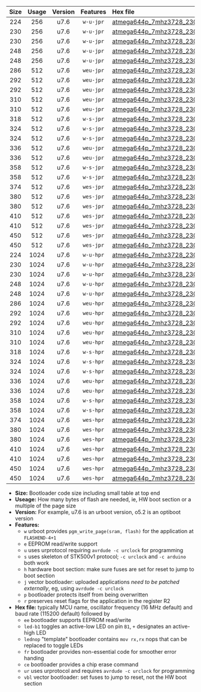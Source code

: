 |Size|Usage|Version|Features|Hex file|
|:-:|:-:|:-:|:-:|:--|
|224|256|u7.6|`w-u-jpr`|[atmega644p_7mhz3728_230400bps_ur_vbl.hex](https://raw.githubusercontent.com/stefanrueger/urboot/main//atmega644p_7mhz3728_230400bps_ur_vbl.hex)|
|230|256|u7.6|`w-u-jpr`|[atmega644p_7mhz3728_230400bps_led+b0_ur_vbl.hex](https://raw.githubusercontent.com/stefanrueger/urboot/main//atmega644p_7mhz3728_230400bps_led+b0_ur_vbl.hex)|
|230|256|u7.6|`w-u-jpr`|[atmega644p_7mhz3728_230400bps_lednop_ur_vbl.hex](https://raw.githubusercontent.com/stefanrueger/urboot/main//atmega644p_7mhz3728_230400bps_lednop_ur_vbl.hex)|
|248|256|u7.6|`w-u-jpr`|[atmega644p_7mhz3728_230400bps_led+b0_fr_ur_vbl.hex](https://raw.githubusercontent.com/stefanrueger/urboot/main//atmega644p_7mhz3728_230400bps_led+b0_fr_ur_vbl.hex)|
|248|256|u7.6|`w-u-jpr`|[atmega644p_7mhz3728_230400bps_lednop_fr_ur_vbl.hex](https://raw.githubusercontent.com/stefanrueger/urboot/main//atmega644p_7mhz3728_230400bps_lednop_fr_ur_vbl.hex)|
|286|512|u7.6|`weu-jpr`|[atmega644p_7mhz3728_230400bps_ee_ur_vbl.hex](https://raw.githubusercontent.com/stefanrueger/urboot/main//atmega644p_7mhz3728_230400bps_ee_ur_vbl.hex)|
|292|512|u7.6|`weu-jpr`|[atmega644p_7mhz3728_230400bps_ee_led+b0_ur_vbl.hex](https://raw.githubusercontent.com/stefanrueger/urboot/main//atmega644p_7mhz3728_230400bps_ee_led+b0_ur_vbl.hex)|
|292|512|u7.6|`weu-jpr`|[atmega644p_7mhz3728_230400bps_ee_lednop_ur_vbl.hex](https://raw.githubusercontent.com/stefanrueger/urboot/main//atmega644p_7mhz3728_230400bps_ee_lednop_ur_vbl.hex)|
|310|512|u7.6|`weu-jpr`|[atmega644p_7mhz3728_230400bps_ee_led+b0_fr_ur_vbl.hex](https://raw.githubusercontent.com/stefanrueger/urboot/main//atmega644p_7mhz3728_230400bps_ee_led+b0_fr_ur_vbl.hex)|
|310|512|u7.6|`weu-jpr`|[atmega644p_7mhz3728_230400bps_ee_lednop_fr_ur_vbl.hex](https://raw.githubusercontent.com/stefanrueger/urboot/main//atmega644p_7mhz3728_230400bps_ee_lednop_fr_ur_vbl.hex)|
|318|512|u7.6|`w-s-jpr`|[atmega644p_7mhz3728_230400bps_vbl.hex](https://raw.githubusercontent.com/stefanrueger/urboot/main//atmega644p_7mhz3728_230400bps_vbl.hex)|
|324|512|u7.6|`w-s-jpr`|[atmega644p_7mhz3728_230400bps_led+b0_vbl.hex](https://raw.githubusercontent.com/stefanrueger/urboot/main//atmega644p_7mhz3728_230400bps_led+b0_vbl.hex)|
|324|512|u7.6|`w-s-jpr`|[atmega644p_7mhz3728_230400bps_lednop_vbl.hex](https://raw.githubusercontent.com/stefanrueger/urboot/main//atmega644p_7mhz3728_230400bps_lednop_vbl.hex)|
|336|512|u7.6|`weu-jpr`|[atmega644p_7mhz3728_230400bps_ee_led+b0_fr_ce_ur_vbl.hex](https://raw.githubusercontent.com/stefanrueger/urboot/main//atmega644p_7mhz3728_230400bps_ee_led+b0_fr_ce_ur_vbl.hex)|
|336|512|u7.6|`weu-jpr`|[atmega644p_7mhz3728_230400bps_ee_lednop_fr_ce_ur_vbl.hex](https://raw.githubusercontent.com/stefanrueger/urboot/main//atmega644p_7mhz3728_230400bps_ee_lednop_fr_ce_ur_vbl.hex)|
|358|512|u7.6|`w-s-jpr`|[atmega644p_7mhz3728_230400bps_led+b0_fr_vbl.hex](https://raw.githubusercontent.com/stefanrueger/urboot/main//atmega644p_7mhz3728_230400bps_led+b0_fr_vbl.hex)|
|358|512|u7.6|`w-s-jpr`|[atmega644p_7mhz3728_230400bps_lednop_fr_vbl.hex](https://raw.githubusercontent.com/stefanrueger/urboot/main//atmega644p_7mhz3728_230400bps_lednop_fr_vbl.hex)|
|374|512|u7.6|`wes-jpr`|[atmega644p_7mhz3728_230400bps_ee_vbl.hex](https://raw.githubusercontent.com/stefanrueger/urboot/main//atmega644p_7mhz3728_230400bps_ee_vbl.hex)|
|380|512|u7.6|`wes-jpr`|[atmega644p_7mhz3728_230400bps_ee_led+b0_vbl.hex](https://raw.githubusercontent.com/stefanrueger/urboot/main//atmega644p_7mhz3728_230400bps_ee_led+b0_vbl.hex)|
|380|512|u7.6|`wes-jpr`|[atmega644p_7mhz3728_230400bps_ee_lednop_vbl.hex](https://raw.githubusercontent.com/stefanrueger/urboot/main//atmega644p_7mhz3728_230400bps_ee_lednop_vbl.hex)|
|410|512|u7.6|`wes-jpr`|[atmega644p_7mhz3728_230400bps_ee_led+b0_fr_vbl.hex](https://raw.githubusercontent.com/stefanrueger/urboot/main//atmega644p_7mhz3728_230400bps_ee_led+b0_fr_vbl.hex)|
|410|512|u7.6|`wes-jpr`|[atmega644p_7mhz3728_230400bps_ee_lednop_fr_vbl.hex](https://raw.githubusercontent.com/stefanrueger/urboot/main//atmega644p_7mhz3728_230400bps_ee_lednop_fr_vbl.hex)|
|450|512|u7.6|`wes-jpr`|[atmega644p_7mhz3728_230400bps_ee_led+b0_fr_ce_vbl.hex](https://raw.githubusercontent.com/stefanrueger/urboot/main//atmega644p_7mhz3728_230400bps_ee_led+b0_fr_ce_vbl.hex)|
|450|512|u7.6|`wes-jpr`|[atmega644p_7mhz3728_230400bps_ee_lednop_fr_ce_vbl.hex](https://raw.githubusercontent.com/stefanrueger/urboot/main//atmega644p_7mhz3728_230400bps_ee_lednop_fr_ce_vbl.hex)|
|224|1024|u7.6|`w-u-hpr`|[atmega644p_7mhz3728_230400bps_ur.hex](https://raw.githubusercontent.com/stefanrueger/urboot/main//atmega644p_7mhz3728_230400bps_ur.hex)|
|230|1024|u7.6|`w-u-hpr`|[atmega644p_7mhz3728_230400bps_led+b0_ur.hex](https://raw.githubusercontent.com/stefanrueger/urboot/main//atmega644p_7mhz3728_230400bps_led+b0_ur.hex)|
|230|1024|u7.6|`w-u-hpr`|[atmega644p_7mhz3728_230400bps_lednop_ur.hex](https://raw.githubusercontent.com/stefanrueger/urboot/main//atmega644p_7mhz3728_230400bps_lednop_ur.hex)|
|248|1024|u7.6|`w-u-hpr`|[atmega644p_7mhz3728_230400bps_led+b0_fr_ur.hex](https://raw.githubusercontent.com/stefanrueger/urboot/main//atmega644p_7mhz3728_230400bps_led+b0_fr_ur.hex)|
|248|1024|u7.6|`w-u-hpr`|[atmega644p_7mhz3728_230400bps_lednop_fr_ur.hex](https://raw.githubusercontent.com/stefanrueger/urboot/main//atmega644p_7mhz3728_230400bps_lednop_fr_ur.hex)|
|286|1024|u7.6|`weu-hpr`|[atmega644p_7mhz3728_230400bps_ee_ur.hex](https://raw.githubusercontent.com/stefanrueger/urboot/main//atmega644p_7mhz3728_230400bps_ee_ur.hex)|
|292|1024|u7.6|`weu-hpr`|[atmega644p_7mhz3728_230400bps_ee_led+b0_ur.hex](https://raw.githubusercontent.com/stefanrueger/urboot/main//atmega644p_7mhz3728_230400bps_ee_led+b0_ur.hex)|
|292|1024|u7.6|`weu-hpr`|[atmega644p_7mhz3728_230400bps_ee_lednop_ur.hex](https://raw.githubusercontent.com/stefanrueger/urboot/main//atmega644p_7mhz3728_230400bps_ee_lednop_ur.hex)|
|310|1024|u7.6|`weu-hpr`|[atmega644p_7mhz3728_230400bps_ee_led+b0_fr_ur.hex](https://raw.githubusercontent.com/stefanrueger/urboot/main//atmega644p_7mhz3728_230400bps_ee_led+b0_fr_ur.hex)|
|310|1024|u7.6|`weu-hpr`|[atmega644p_7mhz3728_230400bps_ee_lednop_fr_ur.hex](https://raw.githubusercontent.com/stefanrueger/urboot/main//atmega644p_7mhz3728_230400bps_ee_lednop_fr_ur.hex)|
|318|1024|u7.6|`w-s-hpr`|[atmega644p_7mhz3728_230400bps.hex](https://raw.githubusercontent.com/stefanrueger/urboot/main//atmega644p_7mhz3728_230400bps.hex)|
|324|1024|u7.6|`w-s-hpr`|[atmega644p_7mhz3728_230400bps_led+b0.hex](https://raw.githubusercontent.com/stefanrueger/urboot/main//atmega644p_7mhz3728_230400bps_led+b0.hex)|
|324|1024|u7.6|`w-s-hpr`|[atmega644p_7mhz3728_230400bps_lednop.hex](https://raw.githubusercontent.com/stefanrueger/urboot/main//atmega644p_7mhz3728_230400bps_lednop.hex)|
|336|1024|u7.6|`weu-hpr`|[atmega644p_7mhz3728_230400bps_ee_led+b0_fr_ce_ur.hex](https://raw.githubusercontent.com/stefanrueger/urboot/main//atmega644p_7mhz3728_230400bps_ee_led+b0_fr_ce_ur.hex)|
|336|1024|u7.6|`weu-hpr`|[atmega644p_7mhz3728_230400bps_ee_lednop_fr_ce_ur.hex](https://raw.githubusercontent.com/stefanrueger/urboot/main//atmega644p_7mhz3728_230400bps_ee_lednop_fr_ce_ur.hex)|
|358|1024|u7.6|`w-s-hpr`|[atmega644p_7mhz3728_230400bps_led+b0_fr.hex](https://raw.githubusercontent.com/stefanrueger/urboot/main//atmega644p_7mhz3728_230400bps_led+b0_fr.hex)|
|358|1024|u7.6|`w-s-hpr`|[atmega644p_7mhz3728_230400bps_lednop_fr.hex](https://raw.githubusercontent.com/stefanrueger/urboot/main//atmega644p_7mhz3728_230400bps_lednop_fr.hex)|
|374|1024|u7.6|`wes-hpr`|[atmega644p_7mhz3728_230400bps_ee.hex](https://raw.githubusercontent.com/stefanrueger/urboot/main//atmega644p_7mhz3728_230400bps_ee.hex)|
|380|1024|u7.6|`wes-hpr`|[atmega644p_7mhz3728_230400bps_ee_led+b0.hex](https://raw.githubusercontent.com/stefanrueger/urboot/main//atmega644p_7mhz3728_230400bps_ee_led+b0.hex)|
|380|1024|u7.6|`wes-hpr`|[atmega644p_7mhz3728_230400bps_ee_lednop.hex](https://raw.githubusercontent.com/stefanrueger/urboot/main//atmega644p_7mhz3728_230400bps_ee_lednop.hex)|
|410|1024|u7.6|`wes-hpr`|[atmega644p_7mhz3728_230400bps_ee_led+b0_fr.hex](https://raw.githubusercontent.com/stefanrueger/urboot/main//atmega644p_7mhz3728_230400bps_ee_led+b0_fr.hex)|
|410|1024|u7.6|`wes-hpr`|[atmega644p_7mhz3728_230400bps_ee_lednop_fr.hex](https://raw.githubusercontent.com/stefanrueger/urboot/main//atmega644p_7mhz3728_230400bps_ee_lednop_fr.hex)|
|450|1024|u7.6|`wes-hpr`|[atmega644p_7mhz3728_230400bps_ee_led+b0_fr_ce.hex](https://raw.githubusercontent.com/stefanrueger/urboot/main//atmega644p_7mhz3728_230400bps_ee_led+b0_fr_ce.hex)|
|450|1024|u7.6|`wes-hpr`|[atmega644p_7mhz3728_230400bps_ee_lednop_fr_ce.hex](https://raw.githubusercontent.com/stefanrueger/urboot/main//atmega644p_7mhz3728_230400bps_ee_lednop_fr_ce.hex)|

- **Size:** Bootloader code size including small table at top end
- **Useage:** How many bytes of flash are needed, ie, HW boot section or a multiple of the page size
- **Version:** For example, u7.6 is an urboot version, o5.2 is an optiboot version
- **Features:**
  + `w` urboot provides `pgm_write_page(sram, flash)` for the application at `FLASHEND-4+1`
  + `e` EEPROM read/write support
  + `u` uses urprotocol requiring `avrdude -c urclock` for programming
  + `s` uses skeleton of STK500v1 protocol; `-c urclock` and `-c arduino` both work
  + `h` hardware boot section: make sure fuses are set for reset to jump to boot section
  + `j` vector bootloader: uploaded applications *need to be patched externally*, eg, using `avrdude -c urclock`
  + `p` bootloader protects itself from being overwritten
  + `r` preserves reset flags for the application in the register R2
- **Hex file:** typically MCU name, oscillator frequency (16 MHz default) and baud rate (115200 default) followed by
  + `ee` bootloader supports EEPROM read/write
  + `led-b1` toggles an active-low LED on pin `B1`, `+` designates an active-high LED
  + `lednop` "template" bootloader contains `mov rx,rx` nops that can be replaced to toggle LEDs
  + `fr` bootloader provides non-essential code for smoother error handing
  + `ce` bootloader provides a chip erase command
  + `ur` uses urprotocol and requires `avrdude -c urclock` for programming
  + `vbl` vector bootloader: set fuses to jump to reset, not the HW boot section
